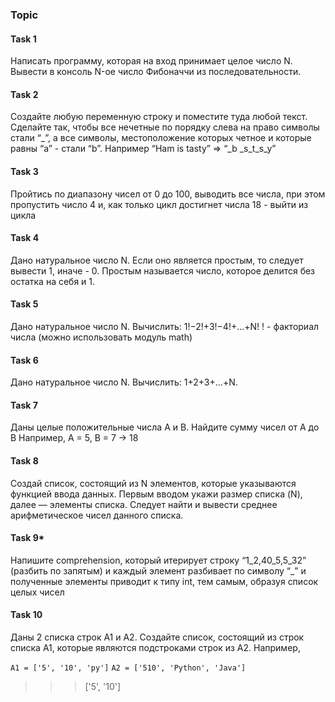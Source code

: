 ### Topic 

#### Task 1
Написать программу, которая на вход принимает целое число N. Вывести в консоль N-ое 
число Фибоначчи из последовательности.

#### Task 2
Создайте любую переменную строку и поместите туда любой текст. Сделайте так, 
чтобы все нечетные по порядку слева на право символы стали “_”, а все символы, 
местоположение которых четное и которые равны “a” - стали “b”. Например “Ham is tasty” => 
“_b _s_t_s_y”

#### Task 3
Пройтись по диапазону чисел от 0 до 100, выводить все числа, при этом пропустить 
число 4 и, как только цикл достигнет числа 18 - выйти из цикла

#### Task 4
Дано натуральное число N. Если оно является простым, то следует вывести 1, иначе - 0. Простым называется число, которое делится без остатка на себя и 1. 

#### Task 5
Дано натуральное число N. Вычислить: 1!−2!+3!−4!+...+N!
! - факториал числа (можно использовать модуль math)

#### Task 6
Дано натуральное число N. Вычислить: 1+2+3+...+N.


#### Task 7
Даны целые положительные числа A и B. Найдите сумму чисел от А до B
Например, А = 5, B = 7 -> 18

#### Task 8
Создай список, состоящий из N элементов, которые указываются функцией ввода данных. 
Первым вводом укажи размер списка (N), далее — элементы списка. 
Следует найти и вывести среднее арифметическое чисел данного списка.

#### Task 9*
Напишите comprehension, который итерирует строку “1_2,40_5,5_32” (разбить по 
запятым) и каждый элемент разбивает по символу “_” и полученные элементы приводит к типу 
int, тем самым, образуя список целых чисел


#### Task 10
Даны 2 списка строк A1 и A2. Создайте список, состоящий из строк списка A1, 
которые являются подстроками строк из A2.
Например,

`A1 = ['5', '10', 'py']`
`A2 = ['510', 'Python', 'Java']`

>>> ['5', '10']

